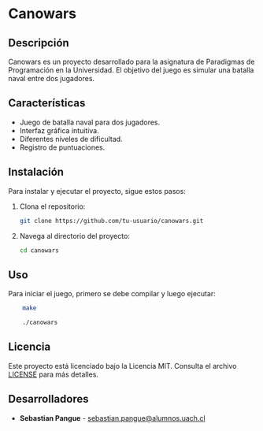 # Canowars

## Descripción
Canowars es un proyecto desarrollado para la asignatura de Paradigmas de Programación en la Universidad. El objetivo del juego es simular una batalla naval entre dos jugadores.

## Características
- Juego de batalla naval para dos jugadores.
- Interfaz gráfica intuitiva.
- Diferentes niveles de dificultad.
- Registro de puntuaciones.

## Instalación
Para instalar y ejecutar el proyecto, sigue estos pasos:

1. Clona el repositorio:
    ```bash
    git clone https://github.com/tu-usuario/canowars.git
    ```
2. Navega al directorio del proyecto:
    ```bash
    cd canowars
    ```
## Uso
Para iniciar el juego, primero se debe compilar y luego ejecutar:
```bash
    make
```
```bash
    ./canowars
```

## Licencia
Este proyecto está licenciado bajo la Licencia MIT. Consulta el archivo [LICENSE](LICENSE) para más detalles.

## Desarrolladores
- **Sebastian Pangue** - sebastian.pangue@alumnos.uach.cl

